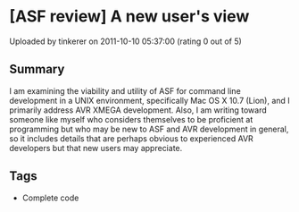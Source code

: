 # [ASF review] A new user's view

Uploaded by tinkerer on 2011-10-10 05:37:00 (rating 0 out of 5)

## Summary

I am examining the viability and utility of ASF for command line development in a UNIX environment, specifically Mac OS X 10.7 (Lion), and I primarily address AVR XMEGA development. Also, I am writing toward someone like myself who considers themselves to be proficient at programming but who may be new to ASF and AVR development in general, so it includes details that are perhaps obvious to experienced AVR developers but that new users may appreciate.

## Tags

- Complete code
